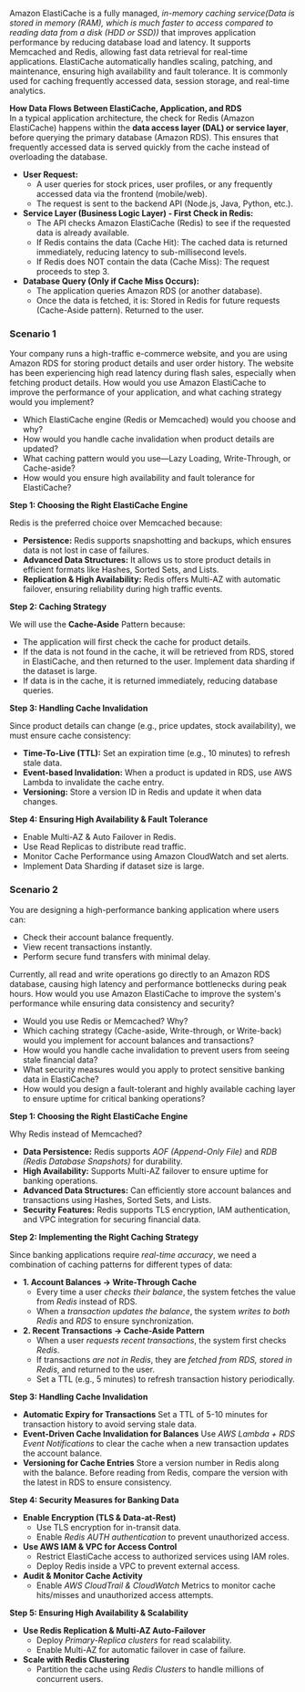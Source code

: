 Amazon ElastiCache is a fully managed, *in-memory caching service(Data is stored in memory (RAM), which is much faster to access compared to reading data from a disk (HDD or SSD))* that improves application performance by reducing database load and latency. It supports Memcached and Redis, allowing fast data retrieval for real-time applications. ElastiCache automatically handles scaling, patching, and maintenance, ensuring high availability and fault tolerance. It is commonly used for caching frequently accessed data, session storage, and real-time analytics.

**How Data Flows Between ElastiCache, Application, and RDS**<br>
In a typical application architecture, the check for Redis (Amazon ElastiCache) happens within the **data access layer (DAL) or service layer**, before querying the primary database (Amazon RDS). This ensures that frequently accessed data is served quickly from the cache instead of overloading the database.
- **User Request:**
  - A user queries for stock prices, user profiles, or any frequently accessed data via the frontend (mobile/web).
  - The request is sent to the backend API (Node.js, Java, Python, etc.).
- **Service Layer (Business Logic Layer) - First Check in Redis:**
  - The API checks Amazon ElastiCache (Redis) to see if the requested data is already available.
  - If Redis contains the data (Cache Hit): The cached data is returned immediately, reducing latency to sub-millisecond levels.
  - If Redis does NOT contain the data (Cache Miss): The request proceeds to step 3.
- **Database Query (Only if Cache Miss Occurs):**
  - The application queries Amazon RDS (or another database).
  - Once the data is fetched, it is: Stored in Redis for future requests (Cache-Aside pattern). Returned to the user.

### Scenario 1 ###
Your company runs a high-traffic e-commerce website, and you are using Amazon RDS for storing product details and user order history. The website has been experiencing high read latency during flash sales, especially when fetching product details. How would you use Amazon ElastiCache to improve the performance of your application, and what caching strategy would you implement?
- Which ElastiCache engine (Redis or Memcached) would you choose and why?
- How would you handle cache invalidation when product details are updated?
- What caching pattern would you use—Lazy Loading, Write-Through, or Cache-aside?
- How would you ensure high availability and fault tolerance for ElastiCache?

**Step 1: Choosing the Right ElastiCache Engine**

Redis is the preferred choice over Memcached because:
- **Persistence:** Redis supports snapshotting and backups, which ensures data is not lost in case of failures.
- **Advanced Data Structures:** It allows us to store product details in efficient formats like Hashes, Sorted Sets, and Lists.
- **Replication & High Availability:** Redis offers Multi-AZ with automatic failover, ensuring reliability during high traffic events.

**Step 2: Caching Strategy**

We will use the **Cache-Aside** Pattern because:
- The application will first check the cache for product details.
- If the data is not found in the cache, it will be retrieved from RDS, stored in ElastiCache, and then returned to the user. Implement data sharding if the dataset is large.
- If data is in the cache, it is returned immediately, reducing database queries.

**Step 3: Handling Cache Invalidation**

Since product details can change (e.g., price updates, stock availability), we must ensure cache consistency:
- **Time-To-Live (TTL):** Set an expiration time (e.g., 10 minutes) to refresh stale data.
- **Event-based Invalidation:** When a product is updated in RDS, use AWS Lambda to invalidate the cache entry.
- **Versioning:** Store a version ID in Redis and update it when data changes.

**Step 4: Ensuring High Availability & Fault Tolerance**
- Enable Multi-AZ & Auto Failover in Redis.
- Use Read Replicas to distribute read traffic.
- Monitor Cache Performance using Amazon CloudWatch and set alerts.
- Implement Data Sharding if dataset size is large.


### Scenario 2 ###
You are designing a high-performance banking application where users can:
- Check their account balance frequently.
- View recent transactions instantly.
- Perform secure fund transfers with minimal delay.

Currently, all read and write operations go directly to an Amazon RDS database, causing high latency and performance bottlenecks during peak hours. How would you use Amazon ElastiCache to improve the system's performance while ensuring data consistency and security?
- Would you use Redis or Memcached? Why?
- Which caching strategy (Cache-aside, Write-through, or Write-back) would you implement for account balances and transactions?
- How would you handle cache invalidation to prevent users from seeing stale financial data?
- What security measures would you apply to protect sensitive banking data in ElastiCache?
- How would you design a fault-tolerant and highly available caching layer to ensure uptime for critical banking operations?

**Step 1: Choosing the Right ElastiCache Engine**

Why Redis instead of Memcached?
- **Data Persistence:** Redis supports *AOF (Append-Only File)* and *RDB (Redis Database Snapshots)* for durability.
- **High Availability:** Supports Multi-AZ failover to ensure uptime for banking operations.
- **Advanced Data Structures:** Can efficiently store account balances and transactions using Hashes, Sorted Sets, and Lists.
- **Security Features:** Redis supports TLS encryption, IAM authentication, and VPC integration for securing financial data.

**Step 2: Implementing the Right Caching Strategy**

Since banking applications require *real-time accuracy*, we need a combination of caching patterns for different types of data:
- **1. Account Balances → Write-Through Cache**
  - Every time a user *checks their balance*, the system fetches the value from *Redis* instead of RDS.
  - When a *transaction updates the balance*, the system *writes to both Redis* and *RDS* to ensure synchronization.
- **2. Recent Transactions → Cache-Aside Pattern**
  - When a user *requests recent transactions*, the system first checks *Redis*.
  - If transactions *are not in Redis*, they are *fetched from RDS, stored in Redis*, and returned to the user.
  - Set a TTL (e.g., 5 minutes) to refresh transaction history periodically.
 
**Step 3: Handling Cache Invalidation**
- **Automatic Expiry for Transactions** Set a TTL of 5-10 minutes for transaction history to avoid serving stale data.
- **Event-Driven Cache Invalidation for Balances** Use *AWS Lambda + RDS Event Notifications* to clear the cache when a new transaction updates the account balance.
- **Versioning for Cache Entries** Store a version number in Redis along with the balance. Before reading from Redis, compare the version with the latest in RDS to ensure consistency.

**Step 4: Security Measures for Banking Data**
- **Enable Encryption (TLS & Data-at-Rest)**
  - Use TLS encryption for in-transit data.
  - Enable *Redis AUTH authentication* to prevent unauthorized access.
- **Use AWS IAM & VPC for Access Control**
  - Restrict ElastiCache access to authorized services using IAM roles.
  - Deploy Redis inside a VPC to prevent external access.
- **Audit & Monitor Cache Activity**
  - Enable *AWS CloudTrail & CloudWatch* Metrics to monitor cache hits/misses and unauthorized access attempts.
 
**Step 5: Ensuring High Availability & Scalability**
- **Use Redis Replication & Multi-AZ Auto-Failover**
  - Deploy *Primary-Replica clusters* for read scalability.
  - Enable Multi-AZ for automatic failover in case of failure.
- **Scale with Redis Clustering**
  - Partition the cache using *Redis Clusters* to handle millions of concurrent users.
